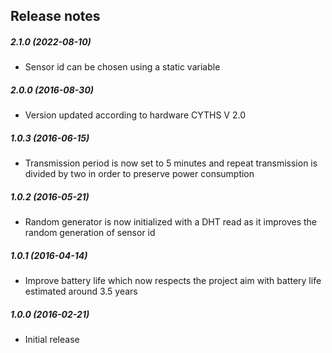 Release notes
-------------
##### 2.1.0 (2022-08-10)
 * Sensor id can be chosen using a static variable

##### 2.0.0 (2016-08-30)
 * Version updated according to hardware CYTHS V 2.0

##### 1.0.3 (2016-06-15)
 * Transmission period is now set to 5 minutes and repeat transmission is divided by two in order to preserve power consumption

##### 1.0.2 (2016-05-21)
 * Random generator is now initialized with a DHT read as it improves the random generation of sensor id

##### 1.0.1 (2016-04-14)
 * Improve battery life which now respects the project aim with battery life estimated around 3.5 years

##### 1.0.0 (2016-02-21)
 * Initial release
